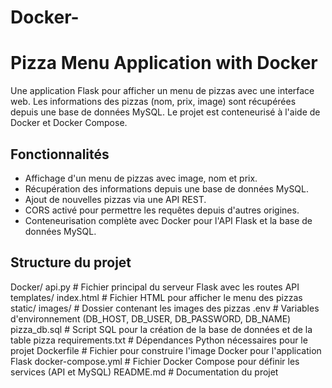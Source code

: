 # Docker-

# Pizza Menu Application with Docker

Une application Flask pour afficher un menu de pizzas avec une interface web. Les informations des pizzas (nom, prix, image) sont récupérées depuis une base de données MySQL. Le projet est conteneurisé à l'aide de Docker et Docker Compose.

## Fonctionnalités

- Affichage d'un menu de pizzas avec image, nom et prix.
- Récupération des informations depuis une base de données MySQL.
- Ajout de nouvelles pizzas via une API REST.
- CORS activé pour permettre les requêtes depuis d'autres origines.
- Conteneurisation complète avec Docker pour l'API Flask et la base de données MySQL.

## Structure du projet

 Docker/
    api.py                # Fichier principal du serveur Flask avec les routes API
    templates/
       index.html         # Fichier HTML pour afficher le menu des pizzas
    static/
       images/            # Dossier contenant les images des pizzas
    .env                  # Variables d'environnement (DB_HOST, DB_USER, DB_PASSWORD, DB_NAME)
    pizza_db.sql          # Script SQL pour la création de la base de données et de la table pizza
    requirements.txt      # Dépendances Python nécessaires pour le projet
    Dockerfile            # Fichier pour construire l'image Docker pour l'application Flask
    docker-compose.yml    # Fichier Docker Compose pour définir les services (API et MySQL)
    README.md             # Documentation du projet

